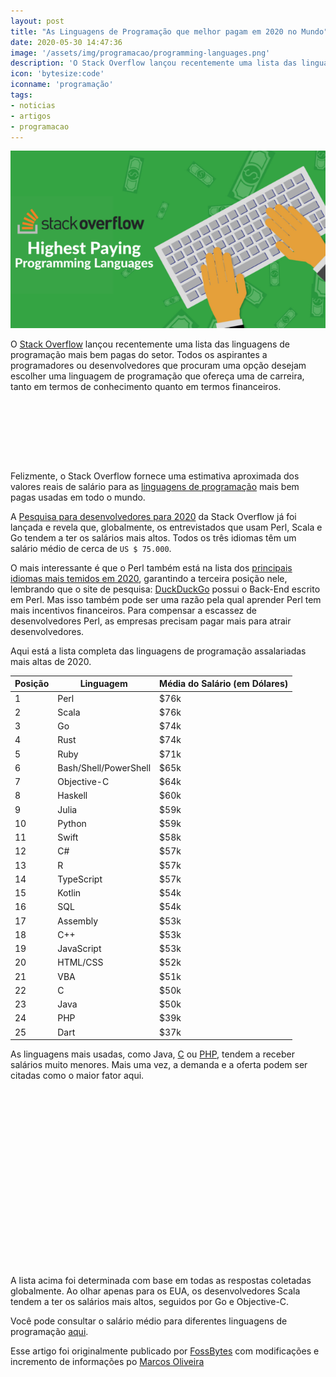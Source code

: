 ```yaml
---
layout: post
title: "As Linguagens de Programação que melhor pagam em 2020 no Mundo"
date: 2020-05-30 14:47:36
image: '/assets/img/programacao/programming-languages.png'
description: 'O Stack Overflow lançou recentemente uma lista das linguagens de programação mais bem pagas do setor.'
icon: 'bytesize:code'
iconname: 'programação'
tags:
- noticias
- artigos
- programacao
---
```


![As Linguagens de Programação que melhor pagam em 2020 no Mundo](/assets/img/programacao/programming-languages.png)

O [Stack Overflow](https://stackoverflow.com/) lançou recentemente uma lista das linguagens de programação mais bem pagas do setor. Todos os aspirantes a programadores ou desenvolvedores que procuram uma opção desejam escolher uma linguagem de programação que ofereça uma de carreira, tanto em termos de conhecimento quanto em termos financeiros.

<!-- LISTA MIN -->
<script async src="//pagead2.googlesyndication.com/pagead/js/adsbygoogle.js"></script>
<ins class="adsbygoogle"
style="display:inline-block;width:730px;height:95px"
data-ad-client="ca-pub-2838251107855362"
data-ad-slot="5351066970"></ins>
<script>
(adsbygoogle = window.adsbygoogle || []).push({});
</script>

Felizmente, o Stack Overflow fornece uma estimativa aproximada dos valores reais de salário para as [linguagens de programação](https://terminalroot.com.br/2019/10/linguagem-de-programacao.html) mais bem pagas usadas em todo o mundo.

A [Pesquisa para desenvolvedores para 2020](https://insights.stackoverflow.com/survey/2020#overview) da Stack Overflow já foi lançada e revela que, globalmente, os entrevistados que usam Perl, Scala e Go tendem a ter os salários mais altos. Todos os três idiomas têm um salário médio de cerca de `US $ 75.000`.

O mais interessante é que o Perl também está na lista dos [principais idiomas mais temidos em 2020](https://fossbytes.com/stack-overflow-most-loved-dreaded-wanted-programming-languages-in-2020/), garantindo a terceira posição nele, lembrando que o site de pesquisa: [DuckDuckGo](https://terminalroot.com.br/2019/10/como-pesquisar-no-google-e-duckduckgo-via-linha-de-comando.html) possui o Back-End escrito em Perl. Mas isso também pode ser uma razão pela qual aprender Perl tem mais incentivos financeiros. Para compensar a escassez de desenvolvedores Perl, as empresas precisam pagar mais para atrair desenvolvedores.

Aqui está a lista completa das linguagens de programação assalariadas mais altas de 2020.

|Posição|Linguagem|Média do Salário (em Dólares)|
|--- |--- |--- |
|1|Perl|$76k|
|2|Scala|$76k|
|3|Go|$74k|
|4|Rust|$74k|
|5|Ruby|$71k|
|6|Bash/Shell/PowerShell|$65k|
|7|Objective-C|$64k|
|8|Haskell|$60k|
|9|Julia|$59k|
|10|Python|$59k|
|11|Swift|$58k|
|12|C#|$57k|
|13|R|$57k|
|14|TypeScript|$57k|
|15|Kotlin|$54k|
|16|SQL|$54k|
|17|Assembly|$53k|
|18|C++|$53k|
|19|JavaScript|$53k|
|20|HTML/CSS|$52k|
|21|VBA|$51k|
|22|C|$50k|
|23|Java|$50k|
|24|PHP|$39k|
|25|Dart|$37k|


As linguagens mais usadas, como Java, [C](https://terminalroot.com.br/tags/#linguagemc) ou [PHP](https://terminalroot.com.br/tags/#php), tendem a receber salários muito menores. Mais uma vez, a demanda e a oferta podem ser citadas como o maior fator aqui.

<!-- QUADRADO -->
<script async src="//pagead2.googlesyndication.com/pagead/js/adsbygoogle.js"></script>
<ins class="adsbygoogle"
style="display:inline-block;width:336px;height:280px"
data-ad-client="ca-pub-2838251107855362"
data-ad-slot="5351066970"></ins>
<script>
(adsbygoogle = window.adsbygoogle || []).push({});
</script>

A lista acima foi determinada com base em todas as respostas coletadas globalmente. Ao olhar apenas para os EUA, os desenvolvedores Scala tendem a ter os salários mais altos, seguidos por Go e Objective-C.

Você pode consultar o salário médio para diferentes linguagens de programação [aqui](https://insights.stackoverflow.com/survey/2020#top-paying-technologies).


<!-- RETANGULO LARGO 2 -->
<script async src="//pagead2.googlesyndication.com/pagead/js/adsbygoogle.js"></script>
<ins class="adsbygoogle"
style="display:block; text-align:center;"
data-ad-layout="in-article"
data-ad-format="fluid"
data-ad-client="ca-pub-2838251107855362"
data-ad-slot="8549252987"></ins>
<script>
(adsbygoogle = window.adsbygoogle || []).push({});
</script>


Esse artigo foi originalmente publicado por [FossBytes](https://fossbytes.com/stack-overflow-highest-salary-programming-languages-2020/) com modificações e incremento de informações po [Marcos Oliveira](https://terminalroot.com.br)

